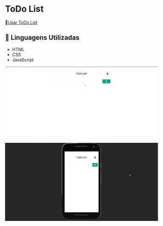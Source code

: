 # ToDo List

🔰[Usar ToDo List](https://ana-ferreiramg.github.io/toDo-List)

## 🔰 Linguagens Utilizadas

- HTML
- CSS
- JavaScript

![ToDo List](.github/ToDoApp.gif)
![ToDo List](.github/ToDoListMobile.gif)
